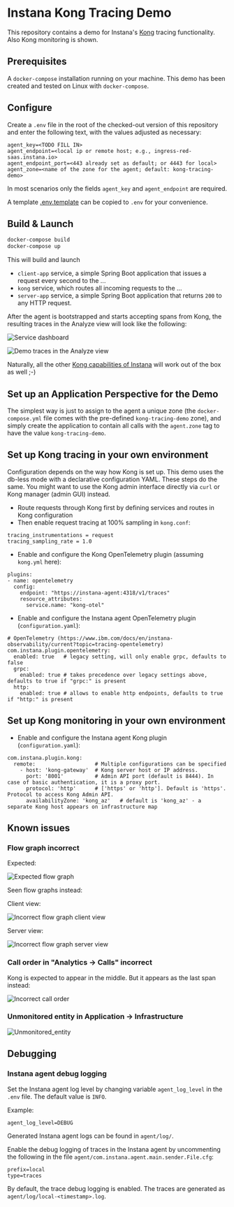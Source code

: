 # Instana Kong Tracing Demo

This repository contains a demo for Instana's [Kong](https://konghq.com/) tracing functionality.
Also Kong monitoring is shown.

## Prerequisites

A `docker-compose` installation running on your machine. This demo has been created and tested on Linux with `docker-compose`.

## Configure

Create a `.env` file in the root of the checked-out version of this repository and enter the following text, with the values adjusted as necessary:

```text
agent_key=<TODO FILL IN>
agent_endpoint=<local ip or remote host; e.g., ingress-red-saas.instana.io>
agent_endpoint_port=<443 already set as default; or 4443 for local>
agent_zone=<name of the zone for the agent; default: kong-tracing-demo>
```

In most scenarios only the fields `agent_key` and `agent_endpoint` are required.

A template [.env.template](.env.template) can be copied to `.env` for your convenience.

## Build & Launch

```bash
docker-compose build
docker-compose up
```

This will build and launch

- `client-app` service, a simple Spring Boot application that issues a request every second to the ...
- `kong` service, which routes all incoming requests to the ...
- `server-app` service, a simple Spring Boot application that returns `200` to any HTTP request.

After the agent is bootstrapped and starts accepting spans from Kong, the resulting traces in the Analyze view will look like the following:

![Service dashboard](images/service-dashboard.png)

![Demo traces in the Analyze view](images/trace-view.png)

Naturally, all the other [Kong capabilities of Instana](https://www.ibm.com/docs/en/instana-observability/current?topic=technologies-monitoring-kong-api-gateway-beta)
will work out of the box as well ;-)

## Set up an Application Perspective for the Demo

The simplest way is just to assign to the agent a unique zone (the `docker-compose.yml` file comes with the pre-defined `kong-tracing-demo` zone), and simply create the application to contain all calls with the `agent.zone` tag to have the value `kong-tracing-demo`.

## Set up Kong tracing in your own environment

Configuration depends on the way how Kong is set up. This demo uses the db-less mode with a declarative configuration YAML.
These steps do the same. You might want to use the Kong admin interface directly via `curl` or Kong manager (admin GUI) instead.

* Route requests through Kong first by defining services and routes in Kong configuration
* Then enable request tracing at 100% sampling in `kong.conf`:
```
tracing_instrumentations = request
tracing_sampling_rate = 1.0
```
* Enable and configure the Kong OpenTelemetry plugin (assuming `kong.yml` here):
```
plugins:
- name: opentelemetry
  config:
    endpoint: "https://instana-agent:4318/v1/traces"
    resource_attributes:
      service.name: "kong-otel"
```
* Enable and configure the Instana agent OpenTelemetry plugin (`configuration.yaml`):
```
# OpenTelemetry (https://www.ibm.com/docs/en/instana-observability/current?topic=tracing-opentelemetry)
com.instana.plugin.opentelemetry:
  enabled: true   # legacy setting, will only enable grpc, defaults to false
  grpc:
    enabled: true # takes precedence over legacy settings above, defaults to true if "grpc:" is present
  http:
    enabled: true # allows to enable http endpoints, defaults to true if "http:" is present
```

## Set up Kong monitoring in your own environment

* Enable and configure the Instana agent Kong plugin (`configuration.yaml`):
```
com.instana.plugin.kong:
  remote:                   # Multiple configurations can be specified
    - host: 'kong-gateway'  # Kong server host or IP address.
      port: '8001'          # Admin API port (default is 8444). In case of basic authentication, it is a proxy port.
      protocol: 'http'      # ['https' or 'http']. Default is 'https'. Protocol to access Kong Admin API.
      availabilityZone: 'kong_az'   # default is 'kong_az' - a separate Kong host appears on infrastructure map
```

## Known issues

### Flow graph incorrect

Expected:

![Expected flow graph](images/expected-flow-graph.png)

Seen flow graphs instead:

Client view:

![Incorrect flow graph client view](images/kong-flow-graph-incorrect-client-view.png)

Server view:

![Incorrect flow graph server view](images/kong-flow-graph-incorrect-server-view.png)

### Call order in "Analytics -> Calls" incorrect

Kong is expected to appear in the middle. But it appears as the last span instead:

![Incorrect call order](images/kong-calls-graph-incorrect.png)

### Unmonitored entity in Application -> Infrastructure

![Unmonitored_entity](images/kong-infrastructure-unmonitored.png)

## Debugging

### Instana agent debug logging

Set the Instana agent log level by changing variable `agent_log_level` in the
`.env` file. The default value is `INFO`.

Example:
```
agent_log_level=DEBUG
```

Generated Instana agent logs can be found in `agent/log/`.

Enable the debug logging of traces in the Instana agent by uncommenting the following
in the file `agent/com.instana.agent.main.sender.File.cfg`:
```
prefix=local
type=traces
```
By default, the trace debug logging is enabled.
The traces are generated as `agent/log/local-<timestamp>.log`.
